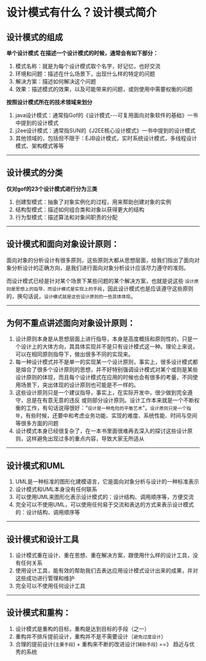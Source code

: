 # 设计模式有什么？设计模式简介

## 设计模式的组成
**单个设计模式**
**在描述一个设计模式的时候，通常会有如下部分：**
1. 模式名称：就是为每个设计模式取个名字，好记忆，也好交流
2. 环境和问题：描述在什么场景下，出现什么样的特定的问题
3. 解决方案：描述如何解决这个问题
4. 效果：描述模式的效果，以及可能带来的问题，或则使用中需要权衡的问题
	
**按照设计模式所在的技术领域来划分**
1. java设计模式：通常指Gof的《设计模式---可复用面向对象软件的基础》一书中提到的设计模式
2. j2ee设计模式：通常指SUN的《J2EE核心设计模式》一书中提到的设计模式
3. 其他领域的，包括但不限于：EJB设计模式，实时系统设计模式，多线程设计模式、架构模式等等

------------


## 设计模式的分类
**仅对gof的23个设计模式进行分为三类**
1. 创建型模式：抽象了对象实例化的过程，用来帮助创建对象的实例
2. 结构型模式：描述如何组合类和对象以获得更大的结构
3. 行为型模式：描述算法和对象间职责的分配

------------


## 设计模式和面向对象设计原则：
面向对象的分析设计有很多原则，这些原则大都从思想层面，给我们指出了面向对象分析设计的正确方向，是我们进行面向对象分析设计应该尽力遵守的准则。

而设计模式已经是针对某个场景下某些问题的某个解决方案，也就是说这些 `设计原则是思想上的指导，而设计模式是实现上的手段`，因此设计模式也是应该遵守这些原则的，换句话说，`设计模式就是这些设计原则的一些具体体现`。

------------



## 为何不重点讲述面向对象设计原则：
1. 设计原则本身是从思想层面上进行指导，本身是高度概括和原则性的，只是一个设计上的大体方向，其具体实现并不是只有设计模式这一种。理论上来说，可以在相同原则指导下，做出很多不同的实现来。
2. 每一种设计模式并不是单一的实现某一个设计原则，事实上，很多设计模式都是熔合了很多个设计原则的思想，并不好特别强调设计模式对某个或则是某些设计原则的体现，而且每个设计模式在应用的时候也会有很多的考量，不同使用场景下，突出体现的设计原则也可能是不一样的。
3. 这些设计原则只是一个建议指导，事实上，在实际开发中，很少做到完全遵守，总是在有意无意的违反 或则部分设计原则。设计工作本来就是一个不断权衡的工作，有句话说得很好：“`设计是一种危险的平衡艺术`”，`设计原则只是一个指导`，有些时候，还要中和考虑业务功能、实现的难度、系统性能、时间与空间等很多方面的问题
4. 设计模式本身已经很复杂了，在一本书里面很难再去深入的探讨这些设计原则，这样避免出现过多的重点内容，导致大家无所适从

------------


## 设计模式和UML
1. UML是一种标准的图形化建模语言，它是面向对象分析与设计的一种标准表示
2. 设计模式和UML本身没有任何联系
3. 可以使用UML来图形化表示设计模式的：设计结构、调用顺序等，方便交流
4. 完全可以不使用UML，可以使用任何易于交流和表达的方式来表示设计模式的：设计结构、调用顺序等

------------


## 设计模式和设计工具
1. 设计模式重在设计、重在思想、重在解决方案，跟使用什么样的设计工具，没有任何关系
2. 使用设计工具，能有效的帮助我们去表达应用设计模式设计出来的成果，并对这些成功进行管理和维护
3. 完全可以不使用任何设计工具

------------


## 设计模式和重构：
1. 设计模式是重构的目标，重构是达到目标的手段（之一）
2. 重构并不排斥提前设计，重构并不是不需要设计（`避免过度设计`）
3. 合理的提前设计(`主要手段`) + 重构来不断的改进设计(`辅助手段`) ==》 趋近与优秀的系统

<iframe  height="500px" width="100%" frameborder=0 allowfullscreen="true" :src="$withBase('/ads.html')"></iframe>